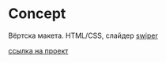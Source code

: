 # Concept
Вёртска макета. HTML/CSS, слайдер [swiper](https://swiperjs.com/)

[ссылка на проект](https://den10004.github.io/Concept)
